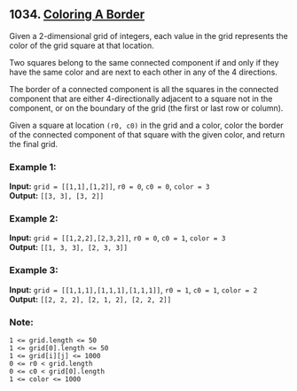 ## 1034. [Coloring A Border](https://leetcode.com/problems/coloring-a-border/)

Given a 2-dimensional grid of integers, each value in the grid represents the color of the grid square at that location.

Two squares belong to the same connected component if and only if they have the same color and are next to each other in any of the 4 directions.

The border of a connected component is all the squares in the connected component that are either 4-directionally adjacent to a square not in the component, or on the boundary of the grid (the first or last row or column).

Given a square at location `(r0, c0)` in the grid and a color, color the border of the connected component of that square with the given color, and return the final grid.

### Example 1:
**Input:** `grid = [[1,1],[1,2]]`, `r0 = 0`, `c0 = 0`, `color = 3`  
**Output:** `[[3, 3], [3, 2]]`

### Example 2:
**Input:** `grid = [[1,2,2],[2,3,2]]`, `r0 = 0`, `c0 = 1`, `color = 3`  
**Output:** `[[1, 3, 3], [2, 3, 3]]`

### Example 3:
**Input:** `grid = [[1,1,1],[1,1,1],[1,1,1]]`, `r0 = 1`, `c0 = 1`, `color = 2`  
**Output:** `[[2, 2, 2], [2, 1, 2], [2, 2, 2]]`  

### Note:

`1 <= grid.length <= 50`  
`1 <= grid[0].length <= 50`  
`1 <= grid[i][j] <= 1000`  
`0 <= r0 < grid.length`  
`0 <= c0 < grid[0].length`  
`1 <= color <= 1000`  
